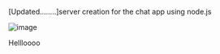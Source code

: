 [Updated........]server creation for the chat app using node.js

![image](https://user-images.githubusercontent.com/76225835/171322709-bba24174-22f0-46f3-a0ff-d65a47d506d4.png)

Hellloooo


